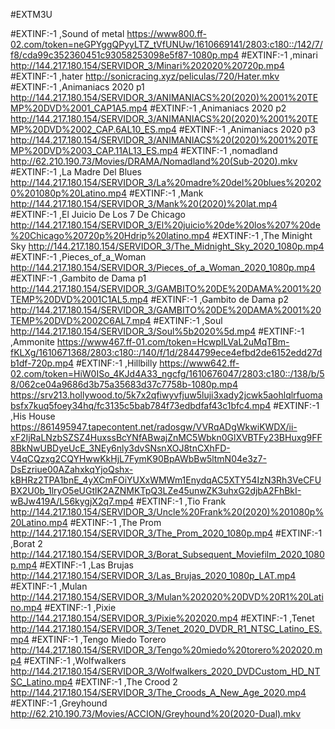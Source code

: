 #EXTM3U

#EXTINF:-1 ,Sound of metal
https://www800.ff-02.com/token=neGPYggQPyyLTZ_tVfUNUw/1610669141/2803:c180::/142/7/f8/cda99c352360451c93058253098e5f87-1080p.mp4
#EXTINF:-1 ,minari
http://144.217.180.154/SERVIDOR_3/Minari%202020%20720p.mp4
#EXTINF:-1 ,hater
http://sonicracing.xyz/peliculas/720/Hater.mkv
#EXTINF:-1 ,Animaniacs 2020 p1
http://144.217.180.154/SERVIDOR_3/ANIMANIACS%20(2020)%2001%20TEMP%20DVD%2001_CAP1A5.mp4
#EXTINF:-1 ,Animaniacs 2020 p2
http://144.217.180.154/SERVIDOR_3/ANIMANIACS%20(2020)%2001%20TEMP%20DVD%2002_CAP.6AL10_ES.mp4
#EXTINF:-1 ,Animaniacs 2020 p3
http://144.217.180.154/SERVIDOR_3/ANIMANIACS%20(2020)%2001%20TEMP%20DVD%2003_CAP.11AL13_ES.mp4
#EXTINF:-1 ,nomadland
http://62.210.190.73/Movies/DRAMA/Nomadland%20(Sub-2020).mkv
#EXTINF:-1 ,La Madre Del Blues
http://144.217.180.154/SERVIDOR_3/La%20madre%20del%20blues%202020%201080p%20Latino.mp4
#EXTINF:-1 ,Mank
http://144.217.180.154/SERVIDOR_3/Mank%20(2020)%20lat.mp4
#EXTINF:-1 ,El Juicio De Los 7 De Chicago
http://144.217.180.154/SERVIDOR_3/El%20juicio%20de%20los%207%20de%20Chicago%20720p%20Hdrip%20latino.mp4
#EXTINF:-1 ,The Minight Sky
http://144.217.180.154/SERVIDOR_3/The_Midnight_Sky_2020_1080p.mp4
#EXTINF:-1 ,Pieces_of_a_Woman
http://144.217.180.154/SERVIDOR_3/Pieces_of_a_Woman_2020_1080p.mp4
#EXTINF:-1 ,Gambito de Dama p1
http://144.217.180.154/SERVIDOR_3/GAMBITO%20DE%20DAMA%2001%20TEMP%20DVD%2001C1AL5.mp4
#EXTINF:-1 ,Gambito de Dama p2
http://144.217.180.154/SERVIDOR_3/GAMBITO%20DE%20DAMA%2001%20TEMP%20DVD%2002C6AL7.mp4
#EXTINF:-1 ,Soul
http://144.217.180.154/SERVIDOR_3/Soul%5b2020%5d.mp4
#EXTINF:-1 ,Ammonite
https://www467.ff-01.com/token=HcwpILVaL2uMqTBm-fKLXg/1610671368/2803:c180::/140/f/1d/2844799ece4efbd2de6152edd27db1df-720p.mp4
#EXTINF:-1 ,Hillbilly
https://www642.ff-02.com/token=HiW0ISo_4KJd4A33_ngcfg/1610676047/2803:c180::/138/b/58/062ce04a9686d3b75a35683d37c7758b-1080p.mp4
https://srv213.hollywood.to/5k7x2qfiwyvfjuw5luji3xady2jcwk5aohlqlrfuomabsfx7kuq5foey34hq/fc3135c5bab784f73edbdfaf43c1bfc4.mp4
#EXTINF:-1 ,His House
https://861495947.tapecontent.net/radosgw/VVRqADgWkwiKWDX/ii-xF2IjRaLNzbSZSZ4HuxssBcYNfABwajZnMC5Wbkn0GlXVBTFy23BHuxg9FF8BkNwUBDyeUcE_3NEy6nly3dvSNsnXOJ8tnCXhFD-V4qCQzxg2CQYHwwKkHjL7FymK90BpAWbBw5ltmN04e3z7-DsEzriue00AZahxkqYjoQshx-kBHRz2TPA1bnE_4yXCmFOiYUXxWMWm1EnydqAC5XTY54IzN3Rh3VeCFUBX2U0b_1lryO5eUGtlK2AZNMKTpQ3LZe45unwZK3uhxG2djbA2FhBkI-wBJw419A/L56kygjX2q7.mp4
#EXTINF:-1 ,Tio Frank
http://144.217.180.154/SERVIDOR_3/Uncle%20Frank%20(2020)%201080p%20Latino.mp4
#EXTINF:-1 ,The Prom
http://144.217.180.154/SERVIDOR_3/The_Prom_2020_1080p.mp4
#EXTINF:-1 ,Borat 2
http://144.217.180.154/SERVIDOR_3/Borat_Subsequent_Moviefilm_2020_1080p.mp4
#EXTINF:-1 ,Las Brujas
http://144.217.180.154/SERVIDOR_3/Las_Brujas_2020_1080p_LAT.mp4
#EXTINF:-1 ,Mulan
http://144.217.180.154/SERVIDOR_3/Mulan%202020%20DVD%20R1%20Latino.mp4
#EXTINF:-1 ,Pixie
http://144.217.180.154/SERVIDOR_3/Pixie%202020.mp4
#EXTINF:-1 ,Tenet
http://144.217.180.154/SERVIDOR_3/Tenet_2020_DVDR_R1_NTSC_Latino_ES.mp4
#EXTINF:-1 ,Tengo Miedo Torero
http://144.217.180.154/SERVIDOR_3/Tengo%20miedo%20torero%202020.mp4
#EXTINF:-1 ,Wolfwalkers
http://144.217.180.154/SERVIDOR_3/Wolfwalkers_2020_DVDCustom_HD_NTSC_Latino.mp4
#EXTINF:-1 ,The Crood 2
http://144.217.180.154/SERVIDOR_3/The_Croods_A_New_Age_2020.mp4
#EXTINF:-1 ,Greyhound
http://62.210.190.73/Movies/ACCION/Greyhound%20(2020-Dual).mkv
